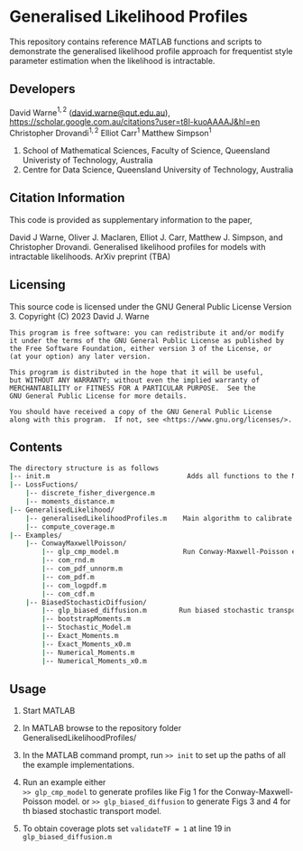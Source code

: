 # Generalised Likelihood Profiles  

This repository contains reference MATLAB functions and scripts to demonstrate the generalised likelihood profile approach for frequentist style parameter estimation when the likelihood is intractable. 

## Developers

David Warne$^{1,2}$ (david.warne@qut.edu.au), https://scholar.google.com.au/citations?user=t8l-kuoAAAAJ&hl=en
Christopher Drovandi$^{1,2}$
Elliot Carr$^{1}$
Matthew Simpson$^{1}$

1. School of Mathematical Sciences, Faculty of Science, Queensland Univeristy of Technology, Australia
2. Centre for Data Science, Queensland University of Technology, Australia

## Citation Information

This code is provided as supplementary information to the paper,

David J Warne, Oliver J. Maclaren, Elliot J. Carr, Matthew J. Simpson, and Christopher Drovandi. Generalised likelihood profiles for models with intractable likelihoods. ArXiv preprint (TBA) 

## Licensing
This source code is licensed under the GNU General Public License Version 3.
Copyright (C) 2023 David J. Warne

    This program is free software: you can redistribute it and/or modify
    it under the terms of the GNU General Public License as published by
    the Free Software Foundation, either version 3 of the License, or
    (at your option) any later version.

    This program is distributed in the hope that it will be useful,
    but WITHOUT ANY WARRANTY; without even the implied warranty of
    MERCHANTABILITY or FITNESS FOR A PARTICULAR PURPOSE.  See the
    GNU General Public License for more details.

    You should have received a copy of the GNU General Public License
    along with this program.  If not, see <https://www.gnu.org/licenses/>.

## Contents

```bash
The directory structure is as follows
|-- init.m                                  Adds all functions to the MATLAB Path
|-- LossFuctions/
    |-- discrete_fisher_divergence.m        
    |-- moments_distance.m
|-- GeneralisedLikelihood/
    |-- generalisedLikelihoodProfiles.m    Main algorithm to calibrate profiles
    |-- compute_coverage.m
|-- Examples/
    |-- ConwayMaxwellPoisson/
        |-- glp_cmp_model.m                Run Conway-Maxwell-Poisson example
        |-- com_rnd.m
        |-- com_pdf_unnorm.m
        |-- com_pdf.m
        |-- com_logpdf.m
        |-- com_cdf.m
    |-- BiasedStochasticDiffusion/
        |-- glp_biased_diffusion.m        Run biased stochastic transport example
        |-- bootstrapMoments.m
        |-- Stochastic_Model.m
        |-- Exact_Moments.m
        |-- Exact_Moments_x0.m
        |-- Numerical_Moments.m
        |-- Numerical_Moments_x0.m
```
## Usage

1. Start MATLAB
2. In MATLAB browse to the repository folder GeneralisedLikelihoodProfiles/
3. In the MATLAB command prompt, run 
   `>> init` 
   to set up the paths of all the example implementations.
4. Run an example either  
   `>> glp_cmp_model` to generate profiles like Fig 1 for the Conway-Maxwell-Poisson model.
   or
   `>> glp_biased_diffusion` to generate Figs 3 and 4 for th biased stochastic transport model.

5. To obtain coverage plots set `validateTF = 1` at line  19 in `glp_biased_diffusion.m`

